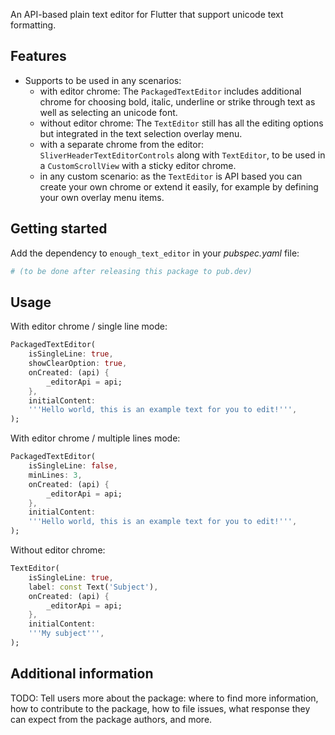 <!-- 
This README describes the package. If you publish this package to pub.dev,
this README's contents appear on the landing page for your package.

For information about how to write a good package README, see the guide for
[writing package pages](https://dart.dev/guides/libraries/writing-package-pages). 

For general information about developing packages, see the Dart guide for
[creating packages](https://dart.dev/guides/libraries/create-library-packages)
and the Flutter guide for
[developing packages and plugins](https://flutter.dev/developing-packages). 
-->

An API-based plain text editor for Flutter that support unicode text formatting.

## Features

* Supports to be used in any scenarios: 
  - with editor chrome: The `PackagedTextEditor` includes additional chrome for choosing bold, italic, underline or strike through text as well as selecting an unicode font.
  - without editor chrome: The `TextEditor` still has all the editing options but integrated in the text selection overlay menu.
  - with a separate chrome from the editor: `SliverHeaderTextEditorControls` along with `TextEditor`, to be used in a `CustomScrollView` with a sticky editor chrome.
  - in any custom scenario: as the `TextEditor` is API based you can create your own chrome or extend it easily, for example by defining your own overlay menu items.

## Getting started

Add the dependency to `enough_text_editor` in your _pubspec.yaml_ file:
```yaml
# (to be done after releasing this package to pub.dev)
```

## Usage

With editor chrome / single line mode:
```dart
PackagedTextEditor(
    isSingleLine: true,
    showClearOption: true,
    onCreated: (api) {
        _editorApi = api;
    },
    initialContent:
    '''Hello world, this is an example text for you to edit!''',
);
```

With editor chrome / multiple lines mode:
```dart
PackagedTextEditor(
    isSingleLine: false,
    minLines: 3,
    onCreated: (api) {
        _editorApi = api;
    },
    initialContent:
    '''Hello world, this is an example text for you to edit!''',
);
```

Without editor chrome:
```dart
TextEditor(
    isSingleLine: true,
    label: const Text('Subject'),
    onCreated: (api) {
        _editorApi = api;
    },
    initialContent:
    '''My subject''',
);
```




## Additional information

TODO: Tell users more about the package: where to find more information, how to 
contribute to the package, how to file issues, what response they can expect 
from the package authors, and more.
